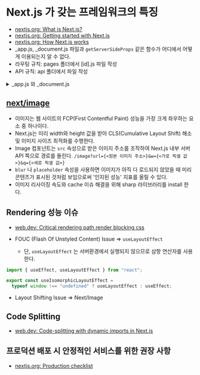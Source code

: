 # Next.js 가 갖는 프레임워크의 특징

- [nextjs.org: What is Next.js?](https://nextjs.org/learn/foundations/about-nextjs/what-is-nextjs)
- [nextjs.org: Getting started with Next.js](https://nextjs.org/learn/foundations/from-react-to-nextjs/getting-started-with-nextjs)
- [nextjs.org: How Next.js works](https://nextjs.org/learn/foundations/how-nextjs-works)
- \_app.js, \_document.js 파일과 `getServerSideProps` 같은 함수가 어디에서 어떻게 이용되는지 알 수 없다.
- 라우팅 규칙: pages 폴더에서 [id].js 파일 작성
- API 규칙: api 폴더에서 파일 작성
<details>
<summary>_app.js 와 _document.js</summary>

## \_app.js

- 서버로 요청이 들어왔을 때 가장 먼저 실행되는 컴포넌트
- 페이지 간 유지해야 하는 공통 로직이나 레이아웃을 적용해야 할 때 사용
- 따라서 페이지를 라우팅 할 때마다 실행됨
- 전역 CSS 등을 포함

## \_document.js

- \_app.js 가 실행된 다음에 실행되는 컴포넌트
- Page를 렌더링 하는 태그들을 서버 측에서 렌더링 할 수 있도록 해주는 커스텀 파일
- 공통적으로 사용할 head 태그나 body 태그 안에 들어갈 내용들을 커스텀 할 때 사용
- tag / markup 부분과 연관됨
- Main 컴포넌트 이외의 부분들은 브라우저에서 실행되지 않기 때문에 비즈니스 로직을 포함하지 않도록 주의
- Font 등을 가져올 때 사용
</details>

## [next/image](https://nextjs.org/docs/pages/api-reference/components/image)

- 이미지는 웹 사이트의 FCP(First Contentful Paint) 성능을 가장 크게 좌우하는 요소 중 하나이다.
- Next.js는 미리 width와 height 값을 받아 CLS(Cumulative Layout Shift) 해소 및 이미지 사이즈 최적화를 수행한다.
- Image 컴포넌트는 `src` 속성으로 받은 이미지 주소를 조작하여 Next.js 내부 서버 API 쪽으로 경로를 돌린다. `/image?url={<원본 이미지 주소>}&w={<가로 픽셀 값>}&q={<세로 픽셀 값>}`
- `blur` 나 `placeholder` 속성을 사용하면 이미지가 아직 다 로드되지 않았을 때 미리 콘텐츠가 표시된 것처럼 보임으로써 '인지된 성능' 지표를 올릴 수 있다.
- 이미지 리사이징 속도와 cache 이슈 해결을 위해 sharp 라이브러리를 install 한다.

## Rendering 성능 이슈

- [web.dev: Critical rendering path render blocking css](https://web.dev/critical-rendering-path-render-blocking-css/)

- FOUC (Flash Of Unstyled Content) Issue => `useLayoutEffect`
  - 단, `useLayoutEffect` 는 서버환경에서 실행되지 않으므로 삼항 연산자를 사용한다.

```js
import { useEffect, useLayoutEffect } from "react";

export const useIsomorphicLayoutEffect =
  typeof window !== "undefined" ? useLayoutEffect : useEffect;
```

- Layout Shifting Issue => Next/Image

## Code Splitting

- [web.dev: Code-splitting with dynamic imports in Next.js](https://web.dev/i18n/ko/code-splitting-with-dynamic-imports-in-nextjs/)

## 프로덕션 배포 시 안정적인 서비스를 위한 권장 사항

- [nextjs.org: Production checklist](https://nextjs.org/docs/pages/building-your-application/deploying/production-checklist)
